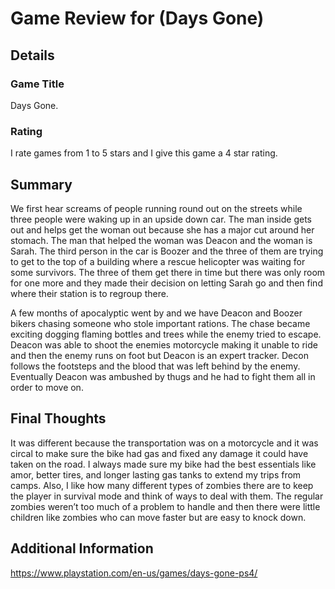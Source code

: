 # Game Review for (Days Gone)

## Details

### Game Title

Days Gone.

### Rating
I rate games from 1 to 5 stars and I give this game a 4 star rating.

## Summary

We first hear screams of people running round out on the streets while three people were waking up in an upside down car. The man inside gets out and helps get the woman out because she has a major cut around her stomach. The man that helped the woman was Deacon and the woman is Sarah. The third person in the car is Boozer and the three of them are trying to get to the top of a building where a rescue helicopter was waiting for some survivors. The three of them get there in time but there was only room for one more and they made their decision on letting Sarah go and then find where their station is to regroup there. 
   
A few months of apocalyptic went by and we have Deacon and Boozer bikers chasing someone who stole important rations. The chase became exciting dogging flaming bottles and trees while the enemy tried to escape. Deacon was able to shoot the enemies motorcycle making it unable to ride and then the enemy runs on foot but Deacon is an expert tracker. Decon follows the footsteps and the blood that was left behind by the enemy. Eventually Deacon was ambushed by thugs and he had to fight them all in order to move on.    


## Final Thoughts
It was different because the transportation was on a motorcycle and it was circal to make sure the bike had gas and fixed any damage it could have taken on the road. I always made sure my bike had the best essentials like amor, better tires, and longer lasting gas tanks to extend my trips from camps. Also, I like how many different types of zombies there are to keep the player in survival mode and think of ways to deal with them. The regular zombies weren’t too much of a problem to handle and then there were little children like zombies who can move faster but are easy to knock down.


## Additional Information

https://www.playstation.com/en-us/games/days-gone-ps4/
